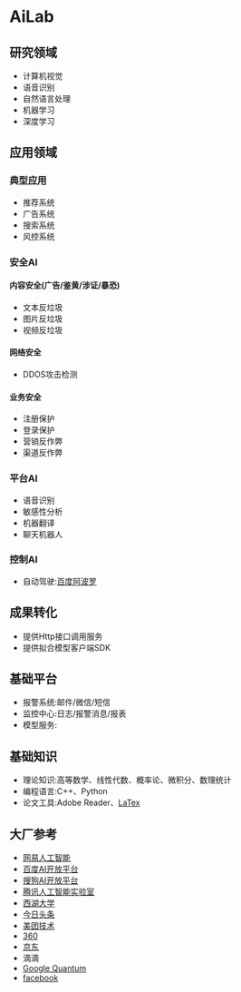 
# AiLab

## 研究领域
- 计算机视觉
- 语音识别
- 自然语言处理
- 机器学习
- 深度学习

## 应用领域

### 典型应用
- 推荐系统
- 广告系统
- 搜索系统
- 风控系统

### 安全AI
#### 内容安全(广告/鉴黄/涉证/暴恐)
- 文本反垃圾
- 图片反垃圾
- 视频反垃圾

#### 网络安全
- DDOS攻击检测

#### 业务安全
- 注册保护
- 登录保护
- 营销反作弊
- 渠道反作弊

### 平台AI
- 语音识别
- 敏感性分析
- 机器翻译
- 聊天机器人

### 控制AI
- 自动驾驶:[百度阿波罗](http://apollo.auto)

## 成果转化
- 提供Http接口调用服务
- 提供拟合模型客户端SDK

## 基础平台
- 报警系统:邮件/微信/短信
- 监控中心:日志/报警消息/报表
- 模型服务:

## 基础知识
- 理论知识:高等数学、线性代数、概率论、微积分、数理统计
- 编程语言:C++、Python
- 论文工具:Adobe Reader、[LaTex](http://www.ctex.org)

## 大厂参考
- [网易人工智能](https://ai.163.com)
- [百度AI开放平台](https://ai.baidu.com)
- [搜狗AI开放平台](http://ai.sogou.com)
- [腾讯人工智能实验室](http://ai.tencent.com)
- [西湖大学](http://www.wias.org.cn)
- [今日头条](http://lab.toutiao.com)
- [美团技术](https://tech.meituan.com)
- [360](http://ai.360.cn)
- [京东](http://ailab.jd.com)
- 滴滴
- [Google Quantum](https://plus.google.com/+QuantumAILab)
- [facebook](https://research.fb.com/category/facebook-ai-research-fair)
